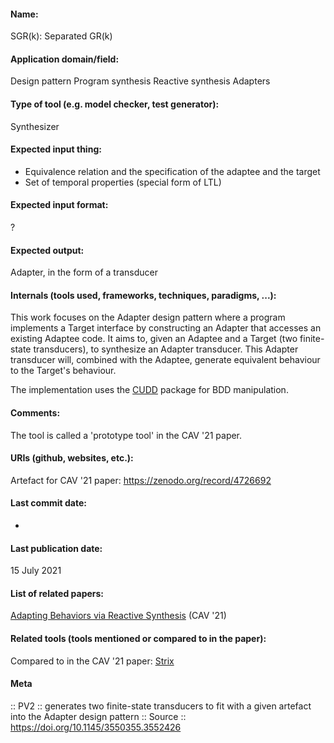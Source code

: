 #### Name:
SGR(k): Separated GR(k)

#### Application domain/field:
Design pattern
Program synthesis
Reactive synthesis
Adapters

#### Type of tool (e.g. model checker, test generator):
Synthesizer

#### Expected input thing:
- Equivalence relation and the specification of the adaptee and the target
- Set of temporal properties (special form of LTL)

#### Expected input format:
?

#### Expected output:
Adapter, in the form of a transducer

#### Internals (tools used, frameworks, techniques, paradigms, ...):
This work focuses on the Adapter design pattern where a program implements a Target interface by constructing an Adapter that accesses an existing Adaptee code.
It aims to, given an Adaptee and a Target (two finite-state transducers), to synthesize an Adapter transducer. This Adapter transducer will, combined with the Adaptee, generate equivalent behaviour to the Target's behaviour.

The implementation uses the [CUDD](Libraries/CUDD.md) package for BDD manipulation.

#### Comments:
The tool is called a 'prototype tool' in the CAV '21 paper.

#### URIs (github, websites, etc.):
Artefact for CAV '21 paper: https://zenodo.org/record/4726692

#### Last commit date:
-

#### Last publication date:
15 July 2021

#### List of related papers:
[Adapting Behaviors via Reactive Synthesis](https://doi.org/10.1007/978-3-030-81685-8_41) (CAV '21)

#### Related tools (tools mentioned or compared to in the paper):
Compared to in the CAV '21 paper: [Strix](Synthesiser/Strix.md)

#### Meta
:: PV2 :: generates two finite-state transducers to fit with a given artefact into the Adapter design pattern
:: Source :: https://doi.org/10.1145/3550355.3552426